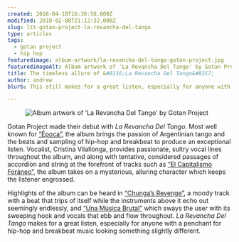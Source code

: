 ```yaml
---
created: 2016-04-18T16:30:58.000Z
modified: 2018-02-08T21:12:32.000Z
slug: ltt-gotan-project-la-revancha-del-tango
type: articles
tags:
  - gotan project
  - hip hop
featuredimage: album-artwork/la-revancha-del-tango-gotan-project.jpg
featuredimageAlt: Album artwork of 'La Revancha Del Tango' by Gotan Project
title: The timeless allure of &#8216;La Revancha Del Tango&#8217;
author: andrew
blurb: This still makes for a great listen, especially for anyone with a penchant for hip-hop and breakbeat music looking something slightly different.

---
```


<figure class="wide">
  <img src="album-artwork/la-revancha-del-tango-gotan-project.jpg" alt="Album artwork of 'La Revancha Del Tango' by Gotan Project" />
  <figcaption></figcaption>
</figure>

Gotan Project made their debut with *La Revancha Del Tango*. Most well known for [“Época”](https://www.youtube.com/watch?v=Jc7Lt5FLRiA), the album brings the passion of Argentinian tango and the beats and sampling of hip-hop and breakbeat to produce an exceptional listen. Vocalist, Cristina Vilallonga, provides passionate, sultry vocal lines throughout the album, and along with tentative, considered passages of accordion and string at the forefront of tracks such as [“El Capitalismo Foráneo”](https://www.youtube.com/watch?v=zMFmk_eSBY0), the album takes on a mysterious, alluring character which keeps the listener engrossed.

Highlights of the album can be heard in [“Chunga’s Revenge”](https://www.youtube.com/watch?v=iPTWbcijFnE), a moody track with a beat that trips of itself while the instruments above it echo out seemingly endlessly, and [“Una Música Brutal”](https://www.youtube.com/watch?v=TVQbyRZ_euQ) which sways the user with its sweeping hook and vocals that ebb and flow throughout. *La Revancha Del Tango* makes for a great listen, especially for anyone with a penchant for hip-hop and breakbeat music looking something slightly different.